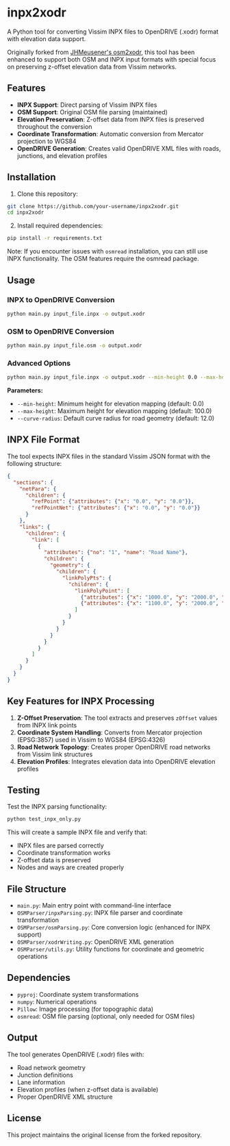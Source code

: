 # inpx2xodr

A Python tool for converting Vissim INPX files to OpenDRIVE (.xodr) format with elevation data support.

Originally forked from [JHMeusener's osm2xodr](https://github.com/JHMeusener/osm2xodr), this tool has been enhanced to support both OSM and INPX input formats with special focus on preserving z-offset elevation data from Vissim networks.

## Features

- **INPX Support**: Direct parsing of Vissim INPX files
- **OSM Support**: Original OSM file parsing (maintained)
- **Elevation Preservation**: Z-offset data from INPX files is preserved throughout the conversion
- **Coordinate Transformation**: Automatic conversion from Mercator projection to WGS84
- **OpenDRIVE Generation**: Creates valid OpenDRIVE XML files with roads, junctions, and elevation profiles

## Installation

1. Clone this repository:
```bash
git clone https://github.com/your-username/inpx2xodr.git
cd inpx2xodr
```

2. Install required dependencies:
```bash
pip install -r requirements.txt
```

Note: If you encounter issues with `osmread` installation, you can still use INPX functionality. The OSM features require the osmread package.

## Usage

### INPX to OpenDRIVE Conversion

```bash
python main.py input_file.inpx -o output.xodr
```

### OSM to OpenDRIVE Conversion

```bash
python main.py input_file.osm -o output.xodr
```

### Advanced Options

```bash
python main.py input_file.inpx -o output.xodr --min-height 0.0 --max-height 100.0 --curve-radius 15.0
```

**Parameters:**
- `--min-height`: Minimum height for elevation mapping (default: 0.0)
- `--max-height`: Maximum height for elevation mapping (default: 100.0)
- `--curve-radius`: Default curve radius for road geometry (default: 12.0)

## INPX File Format

The tool expects INPX files in the standard Vissim JSON format with the following structure:

```json
{
  "sections": {
    "netPara": {
      "children": {
        "refPoint": {"attributes": {"x": "0.0", "y": "0.0"}},
        "refPointNet": {"attributes": {"x": "0.0", "y": "0.0"}}
      }
    },
    "links": {
      "children": {
        "link": [
          {
            "attributes": {"no": "1", "name": "Road Name"},
            "children": {
              "geometry": {
                "children": {
                  "linkPolyPts": {
                    "children": {
                      "linkPolyPoint": [
                        {"attributes": {"x": "1000.0", "y": "2000.0", "zOffset": "0.0"}},
                        {"attributes": {"x": "1100.0", "y": "2000.0", "zOffset": "1.5"}}
                      ]
                    }
                  }
                }
              }
            }
          }
        ]
      }
    }
  }
}
```

## Key Features for INPX Processing

1. **Z-Offset Preservation**: The tool extracts and preserves `zOffset` values from INPX link points
2. **Coordinate System Handling**: Converts from Mercator projection (EPSG:3857) used in Vissim to WGS84 (EPSG:4326)
3. **Road Network Topology**: Creates proper OpenDRIVE road networks from Vissim link structures
4. **Elevation Profiles**: Integrates elevation data into OpenDRIVE elevation profiles

## Testing

Test the INPX parsing functionality:

```bash
python test_inpx_only.py
```

This will create a sample INPX file and verify that:
- INPX files are parsed correctly
- Coordinate transformation works
- Z-offset data is preserved
- Nodes and ways are created properly

## File Structure

- `main.py`: Main entry point with command-line interface
- `OSMParser/inpxParsing.py`: INPX file parser and coordinate transformation
- `OSMParser/osmParsing.py`: Core conversion logic (enhanced for INPX support)
- `OSMParser/xodrWriting.py`: OpenDRIVE XML generation
- `OSMParser/utils.py`: Utility functions for coordinate and geometric operations

## Dependencies

- `pyproj`: Coordinate system transformations
- `numpy`: Numerical operations
- `Pillow`: Image processing (for topographic data)
- `osmread`: OSM file parsing (optional, only needed for OSM files)

## Output

The tool generates OpenDRIVE (.xodr) files with:
- Road network geometry
- Junction definitions
- Lane information
- Elevation profiles (when z-offset data is available)
- Proper OpenDRIVE XML structure

## License

This project maintains the original license from the forked repository.